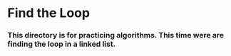 # Find the Loop

### This directory is for practicing algorithms. This time were are finding the loop in a linked list.
